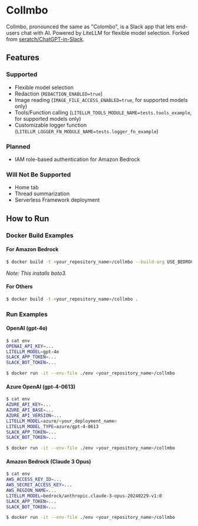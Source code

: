 # Collmbo

Collmbo, pronounced the same as "Colombo", is a Slack app that lets end-users chat with AI. Powered by LiteLLM for flexible model selection. Forked from [seratch/ChatGPT-in-Slack](https://github.com/seratch/ChatGPT-in-Slack).

## Features

### Supported

- Flexible model selection
- Redaction (`REDACTION_ENABLED=true`)
- Image reading (`IMAGE_FILE_ACCESS_ENABLED=true`, for supported models only)
- Tools/Function calling (`LITELLM_TOOLS_MODULE_NAME=tests.tools_example`, for supported models only)
- Customizable logger function (`LITELLM_LOGGER_FN_MODULE_NAME=tests.logger_fn_example`)

### Planned

- IAM role-based authentication for Amazon Bedrock

### Will Not Be Supported

- Home tab
- Thread summarization
- Serverless Framework deployment

## How to Run

### Docker Build Examples

#### For Amazon Bedrock

```sh
$ docker build -t <your_repository_name>/collmbo --build-arg USE_BEDROCK=true .
```

*Note: This installs boto3.*

#### For Others

```sh
$ docker build -t <your_repository_name>/collmbo .
```

### Run Examples

#### OpenAI (gpt-4o)

```sh
$ cat env
OPENAI_API_KEY=...
LITELLM_MODEL=gpt-4o
SLACK_APP_TOKEN=...
SLACK_BOT_TOKEN=...

$ docker run -it --env-file ./env <your_repository_name>/collmbo
```

#### Azure OpenAI (gpt-4-0613)

```sh
$ cat env
AZURE_API_KEY=...
AZURE_API_BASE=...
AZURE_API_VERSION=...
LITELLM_MODEL=azure/<your_deployment_name>
LITELLM_MODEL_TYPE=azure/gpt-4-0613
SLACK_APP_TOKEN=...
SLACK_BOT_TOKEN=...

$ docker run -it --env-file ./env <your_repository_name>/collmbo
```

#### Amazon Bedrock (Claude 3 Opus)


```sh
$ cat env
AWS_ACCESS_KEY_ID=...
AWS_SECRET_ACCESS_KEY=...
AWS_REGION_NAME=...
LITELLM_MODEL=bedrock/anthropic.claude-3-opus-20240229-v1:0
SLACK_APP_TOKEN=...
SLACK_BOT_TOKEN=...

$ docker run -it --env-file ./env <your_repository_name>/collmbo
```
